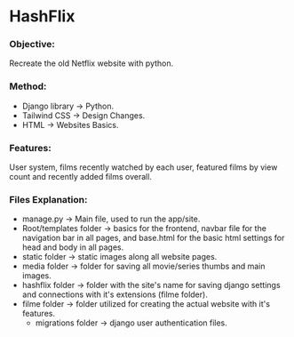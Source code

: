 # HashFlix

### Objective:

Recreate the old Netflix website with python.

### Method:

- Django library -> Python.
- Tailwind CSS -> Design Changes.
- HTML -> Websites Basics.

### Features:

User system, films recently watched by each user, featured films by view count and recently added films overall.

### Files Explanation:

- manage.py -> Main file, used to run the app/site.
- Root/templates folder -> basics for the frontend, navbar file for the navigation bar in all pages, and base.html for the basic html settings for head and body in all pages.
- static folder -> static images along all website pages.
- media folder -> folder for saving all movie/series thumbs and main images.
- hashflix folder -> folder with the site's name for saving django settings and connections with it's extensions (filme folder).
- filme folder -> folder utilized for creating the actual website with it's features.
    - migrations folder -> django user authentication files.
